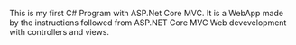 This is my first C# Program with ASP.Net Core MVC. 
It is a WebApp made by the instructions followed from ASP.NET Core MVC Web devevelopment with controllers and views.
